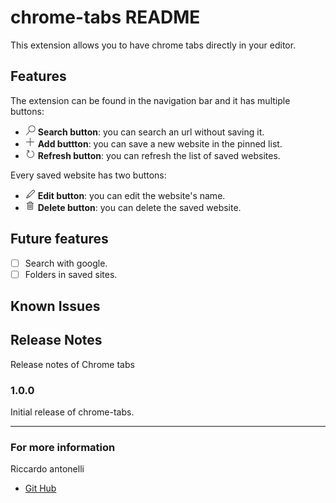 # chrome-tabs README

This extension allows you to have chrome tabs directly in your editor.

## Features

The extension can be found in the navigation bar and it has multiple buttons:

- <img src="https://github.com/RiccardoAntonelli/chrome-tabs/blob/master/resources/md_images/search.png?raw=true" alt="search" width="16"/> **Search button**: you can search an url without saving it.
- <img src="https://github.com/RiccardoAntonelli/chrome-tabs/blob/master/resources/md_images/add.png?raw=true" alt="add" width="16"/>  **Add buttton**: you can save a new website in the pinned list.
- <img src="https://github.com/RiccardoAntonelli/chrome-tabs/blob/master/resources/md_images/refresh.png?raw=true" alt="refresh" width="16"/>  **Refresh button**: you can refresh the list of saved websites.

Every saved website has two buttons:

- <img src="https://github.com/RiccardoAntonelli/chrome-tabs/blob/master/resources/md_images/edit.png?raw=true" alt="edit" width="16"/>  **Edit button**: you can edit the website's name.
- <img src="https://github.com/RiccardoAntonelli/chrome-tabs/blob/master/resources/md_images/trash.png?raw=true" alt="trash" width="16"/>  **Delete button**: you can delete the saved website.

## Future features

- [ ] Search with google.
- [ ] Folders in saved sites.

## Known Issues

## Release Notes

Release notes of Chrome tabs

### 1.0.0

Initial release of chrome-tabs.

---

### For more information

Riccardo antonelli
- [Git Hub](http://github.com/RiccardoAntonelli)
